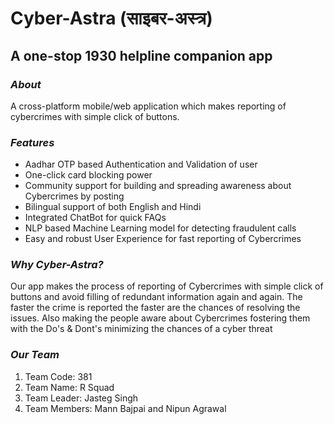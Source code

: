 # Cyber-Astra (साइबर-अस्त्र)

## A one-stop 1930 helpline companion app

### *About*
A cross-platform mobile/web application which makes reporting of cybercrimes with simple click of buttons.

### *Features*
* Aadhar OTP based Authentication and Validation of user
* One-click card blocking power
* Community support for building and spreading awareness about Cybercrimes by posting
* Bilingual support of both English and Hindi
* Integrated ChatBot for quick FAQs
* NLP based Machine Learning model for detecting fraudulent calls
* Easy and robust User Experience for fast reporting of Cybercrimes

### *Why Cyber-Astra?*

Our app makes the process of reporting of Cybercrimes with simple click of buttons and avoid filling of redundant information again and again. The faster the crime is reported the faster are the chances of resolving the issues. Also making the people aware about Cybercrimes fostering them with the Do's & Dont's minimizing the chances of a cyber threat

### *Our Team*
1) Team Code: 381
2) Team Name: R Squad
3) Team Leader: Jasteg Singh
4) Team Members: Mann Bajpai and Nipun Agrawal


